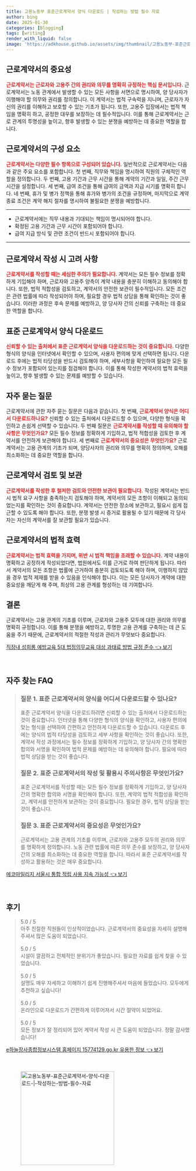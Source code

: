 ```yaml
---
title: 고용노동부 표준근로계약서 양식 다운로드 | 작성하는 방법 필수 자료
author: bing
date: 2025-01-30
categories: [Blogging]
tags: [writing]
render_with_liquid: false
image: 'https://adkhouse.github.io/assets/img/thumbnail/고용노동부-표준근로계약서-양식-다운로드-|-작성하는-방법-필수-자료.webp'
---
```



<h2 id='근로계약서의중요성'>근로계약서의 중요성</h2>

<p><b><span style="color: #ee2323;">근로계약서는 근로자와 고용주 간의 권리와 의무를 명확히 규정하는 핵심 문서입니다.</span></b> 근로계약서는 노동 관계에서 발생할 수 있는 모든 사항을 서면으로 명시하여, 양 당사자가 이행해야 할 의무와 권리를 정의합니다. 이 계약서는 법적 구속력을 지니며, 근로자가 자신의 권리를 이해하고 보호할 수 있는 기초가 됩니다. 또한, 고용주 입장에서는 법적 책임을 명확히 하고, 공정한 대우를 보장하는 데 필수적입니다. 이를 통해 근로계약서는 근로 관계의 투명성을 높이고, 향후 발생할 수 있는 분쟁을 예방하는 데 중요한 역할을 합니다.</p>

<h2 id='근로계약서구성요소'>근로계약서의 구성 요소</h2>

<p><b><span style="color: #ee2323;">근로계약서는 다양한 필수 항목으로 구성되어 있습니다.</span></b> 일반적으로 근로계약서는 다음과 같은 주요 요소를 포함합니다. 첫 번째, 직무와 책임을 명시하여 직원의 구체적인 역할을 정의합니다. 두 번째, 고용 기간과 근무 시간을 통해 계약의 기간과 일일, 주간 근무 시간을 설정합니다. 세 번째, 급여 조건을 통해 급여의 금액과 지급 시기를 명확히 합니다. 네 번째, 휴가 및 병가 정책을 통해 휴가와 병가의 조건을 규정하며, 마지막으로 계약 종료 조건은 계약 해지 절차를 명시하여 불필요한 분쟁을 예방합니다.</p>

<hr />

<ul>
    <li>근로계약서에는 직무 내용과 기대되는 책임이 명시되어야 합니다.</li>
    <li>확정된 고용 기간과 근무 시간이 포함되어야 합니다.</li>
    <li>급여 지급 방식 및 관련 조건이 반드시 포함되어야 합니다.</li>
</ul>

<hr />

<h2 id='근로계약서작성시고려사항'>근로계약서 작성 시 고려 사항</h2>

<p><b><span style="color: #ee2323;">근로계약서를 작성할 때는 세심한 주의가 필요합니다.</span></b> 계약서는 모든 필수 정보를 정확하게 기입해야 하며, 근로자와 고용주 양측이 계약 내용을 충분히 이해하고 동의해야 합니다. 또한, 법적 적합성을 검토하고, 계약서의 안전한 보관이 필수적입니다. 모든 조건은 관련 법률에 따라 작성되어야 하며, 필요할 경우 법적 상담을 통해 확인하는 것이 좋습니다. 이러한 과정은 후속 문제를 예방하고, 양 당사자 간의 신뢰를 구축하는 데 중요한 역할을 합니다.</p>

<h2 id='표준근로계약서양식다운로드'>표준 근로계약서 양식 다운로드</h2>

<p><b><span style="color: #ee2323;">신뢰할 수 있는 출처에서 표준 근로계약서 양식을 다운로드하는 것이 중요합니다.</span></b> 다양한 형식의 양식을 인터넷에서 확인할 수 있으며, 사용자 편의에 맞게 선택하면 됩니다. 다운로드 후에는 법적 타당성을 반드시 검토해야 하며, 세부사항을 확인하여 필요한 모든 필수 정보가 포함되어 있는지를 점검해야 합니다. 이를 통해 작성한 계약서의 법적 효력을 높이고, 향후 발생할 수 있는 문제를 예방할 수 있습니다.</p>

<h2 id='자주묻는질문'>자주 묻는 질문</h2>

<p>근로계약서에 관한 자주 묻는 질문은 다음과 같습니다. 첫 번째, <b><span style="color: #ee2323;">근로계약서 양식은 어디서 다운로드하나요?</span></b> 신뢰할 수 있는 출처에서 다운로드할 수 있으며, 다양한 형식을 확인하고 손쉽게 선택할 수 있습니다. 두 번째 질문은 <b><span style="color: #ee2323;">근로계약서를 작성할 때 유의해야 할 사항은 무엇인가요?</span></b> 모든 필수 정보를 정확하게 기입하고, 법적 적합성을 검토한 후 계약서를 안전하게 보관해야 합니다. 세 번째로 <b><span style="color: #ee2323;">근로계약서의 중요성은 무엇인가요?</span></b> 근로계약서는 고용 관계의 기초가 되며, 양당사자의 권리와 의무를 명확히 정의하며, 오해를 최소화하는 데 중요한 역할을 합니다.</p>

<h2 id='근로계약서검토및보관'>근로계약서 검토 및 보관</h2>

<p><b><span style="color: #ee2323;">근로계약서를 작성한 후 철저한 검토와 안전한 보관이 필요합니다.</span></b> 작성된 계약서는 반드시 법적 요구 사항을 충족하는지 검토해야 하며, 계약서의 모든 조항이 이해되고 동의되었는지를 확인하는 것이 중요합니다. 계약서는 안전한 장소에 보관하고, 필요시 쉽게 접근할 수 있도록 해야 합니다. 또한, 분쟁 발생 시 증거로 활용될 수 있기 때문에 각 당사자는 자신의 계약서를 잘 보관할 필요가 있습니다.</p>

<h2 id='근로계약서의법적효력'>근로계약서의 법적 효력</h2>

<p><b><span style="color: #ee2323;">근로계약서는 법적 효력을 가지며, 위반 시 법적 책임을 초래할 수 있습니다.</span></b> 계약 내용이 명확하고 공정하게 작성되었다면, 법원에서도 이를 근거로 하여 판단하게 됩니다. 따라서 계약서의 모든 조항은 법률에 근거하여 충분히 검토되도록 해야 하며, 이행하지 않았을 경우 법적 제재를 받을 수 있음을 인식해야 합니다. 이는 모든 당사자가 계약에 대한 중요성을 깨닫게 해 주며, 최상의 고용 관계를 형성하는 데 기여합니다.</p>

<h2 id='결론'>결론</h2>

<p>근로계약서는 고용 관계의 기초를 이루며, 근로자와 고용주 모두에 대한 권리와 의무를 명확히 규정합니다. 이를 통해 분쟁을 예방하고, 투명한 고용 관계를 구축하는 데 큰 도움을 주기 때문에, 근로계약서의 적절한 작성과 관리가 무엇보다 중요합니다.</p>


<p><a class="click-button" title="직장내 성희롱 예방교육 5대 법정의무교육 대상 과태료 방법 규정 준수" href="https://adkhouse.github.io/posts/%EC%A7%81%EC%9E%A5%EB%82%B4-%EC%84%B1%ED%9D%AC%EB%A1%B1-%EC%98%88%EB%B0%A9%EA%B5%90%EC%9C%A1-5%EB%8C%80-%EB%B2%95%EC%A0%95%EC%9D%98%EB%AC%B4%EA%B5%90%EC%9C%A1-%EB%8C%80%EC%83%81-%EA%B3%BC%ED%83%9C%EB%A3%8C-%EB%B0%A9%EB%B2%95-%EA%B7%9C%EC%A0%95-%EC%A4%80%EC%88%98/" rel="dofollow">직장내 성희롱 예방교육 5대 법정의무교육 대상 과태료 방법 규정 준수 👈 보기</a></p><br>
<h2 id='자주_찾는_FAQ'>자주 찾는 FAQ</h2>
<div itemscope="" itemtype="https://schema.org/FAQPage"> 
<blockquote> 
<div itemscope="" itemprop="mainEntity" itemtype="https://schema.org/Question"> 
<h3 itemprop="name">질문 1. 표준 근로계약서의 양식을 어디서 다운로드할 수 있나요?</h3> 
<div itemscope="" itemprop="acceptedAnswer" itemtype="https://schema.org/Answer"> 
<span itemprop="text"> 
<p>표준 근로계약서 양식을 다운로드하려면 신뢰할 수 있는 출처에서 다운로드하는 것이 중요합니다. 인터넷을 통해 다양한 형식의 양식을 확인하고, 사용자 편의에 맞는 형식을 선택하여 간편하고 안전하게 다운로드할 수 있습니다. 다운로드 후에는 양식의 법적 타당성을 검토하고 세부 사항을 확인하는 것이 좋습니다. 또한, 계약서 작성 과정에서는 필수 정보를 정확하게 기입하고, 양 당사자 간의 명확한 합의와 서명을 확인하여 법적 문제를 예방하는 데 유의해야 합니다. 필요에 따라 법적 상담을 받는 것이 좋습니다.</p> 
</span> 
</div> 
</div> 

<div itemscope="" itemprop="mainEntity" itemtype="https://schema.org/Question"> 
<h3 itemprop="name">질문 2. 표준 근로계약서의 작성 및 활용시 주의사항은 무엇인가요?</h3> 
<div itemscope="" itemprop="acceptedAnswer" itemtype="https://schema.org/Answer"> 
<span itemprop="text"> 
<p>표준 근로계약서를 작성할 때는 모든 필수 정보를 정확하게 기입하고, 양 당사자 간의 명확한 합의와 서명을 확인해야 합니다. 또한, 계약의 법적 적합성을 확인하고, 계약서를 안전하게 보관하는 것이 중요합니다. 필요한 경우, 법적 상담을 받는 것이 좋습니다.</p> 
</span> 
</div> 
</div> 

<div itemscope="" itemprop="mainEntity" itemtype="https://schema.org/Question"> 
<h3 itemprop="name">질문 3. 표준 근로계약서의 중요성은 무엇인가요?</h3> 
<div itemscope="" itemprop="acceptedAnswer" itemtype="https://schema.org/Answer"> 
<span itemprop="text"> 
<p>근로계약서는 고용 관계의 기초를 이루며, 근로자와 고용주 모두의 권리와 의무를 명확하게 정의합니다. 노동 관련 법률에 따른 의무 준수를 보장하고, 양 당사자 간의 오해를 최소화하는 데 중요한 역할을 합니다. 따라서 표준 근로계약서를 작성하고 활용하는 것은 매우 중요합니다.</p> 
</span> 
</div> 
</div> 

</blockquote> 
</div>
<p><a class="click-button" title="에코마일리지 서울시 통합 적립 사용 지속 가능성" href="https://adkhouse.github.io/posts/%EC%97%90%EC%BD%94%EB%A7%88%EC%9D%BC%EB%A6%AC%EC%A7%80-%EC%84%9C%EC%9A%B8%EC%8B%9C-%ED%86%B5%ED%95%A9-%EC%A0%81%EB%A6%BD-%EC%82%AC%EC%9A%A9-%EC%A7%80%EC%86%8D-%EA%B0%80%EB%8A%A5%EC%84%B1/" rel="dofollow">에코마일리지 서울시 통합 적립 사용 지속 가능성 👈 보기</a></p><br>
<h2 id='후기'>후기</h2>
<div itemscope itemtype="https://schema.org/Product">
  <blockquote>
  <div itemprop="review" itemscope itemtype="https://schema.org/Review">
    <div itemprop="reviewRating" itemscope itemtype="https://schema.org/Rating"> <span itemprop="ratingValue">5.0</span> / <span itemprop="bestRating">5</span> </div>
    <span itemprop="reviewBody">아주 친절한 직원들이 인상적이었습니다. 근로계약서의 중요성을 자세히 설명해 주셔서 많은 도움이 되었습니다.</span>
  </div>
  <br>
  <div itemprop="review" itemscope itemtype="https://schema.org/Review">
    <div itemprop="reviewRating" itemscope itemtype="https://schema.org/Rating"> <span itemprop="ratingValue">5.0</span> / <span itemprop="bestRating">5</span> </div>
    <span itemprop="reviewBody">시설이 깔끔하고 전체적인 분위기가 좋았습니다. 필요한 자료를 쉽게 찾을 수 있었습니다.</span>
  </div>
  <br>
  <div itemprop="review" itemscope itemtype="https://schema.org/Review">
    <div itemprop="reviewRating" itemscope itemtype="https://schema.org/Rating"> <span itemprop="ratingValue">5.0</span> / <span itemprop="bestRating">5</span> </div>
    <span itemprop="reviewBody">설명도 매우 자세하고 이해하기 쉽게 진행해주셔서 마음에 들었습니다. 모두에게 추천하고 싶습니다!</span>
  </div>
  <br>
  <div itemprop="review" itemscope itemtype="https://schema.org/Review">
    <div itemprop="reviewRating" itemscope itemtype="https://schema.org/Rating"> <span itemprop="ratingValue">5.0</span> / <span itemprop="bestRating">5</span> </div>
    <span itemprop="reviewBody">온라인으로 다운로드가 간편하게 이루어져서 시간 절약이 되었어요.</span>
  </div>
  <br>
  <div itemprop="review" itemscope itemtype="https://schema.org/Review">
    <div itemprop="reviewRating" itemscope itemtype="https://schema.org/Rating"> <span itemprop="ratingValue">5.0</span> / <span itemprop="bestRating">5</span> </div>
    <span itemprop="reviewBody">모든 정보가 잘 정리되어 있어 계약서 작성 시 큰 도움이 되었습니다. 정말 감사했습니다!</span>
  </div>
  </blockquote>
</div>
<p><a class="click-button" title="e하늘장사종합정보시스템 홈페이지 15774129.go.kr 유용한 정보" href="https://adkhouse.github.io/posts/e%ED%95%98%EB%8A%98%EC%9E%A5%EC%82%AC%EC%A2%85%ED%95%A9%EC%A0%95%EB%B3%B4%EC%8B%9C%EC%8A%A4%ED%85%9C-%ED%99%88%ED%8E%98%EC%9D%B4%EC%A7%80-15774129.go.kr-%EC%9C%A0%EC%9A%A9%ED%95%9C-%EC%A0%95%EB%B3%B4/" rel="dofollow">e하늘장사종합정보시스템 홈페이지 15774129.go.kr 유용한 정보 👈 보기</a></p><br>
<figure class="image"><img src="https://adkhouse.github.io/assets/img/thumbnail/고용노동부-표준근로계약서-양식-다운로드-|-작성하는-방법-필수-자료.webp" alt="고용노동부-표준근로계약서-양식-다운로드-|-작성하는-방법-필수-자료" width="256" height="256"></figure>